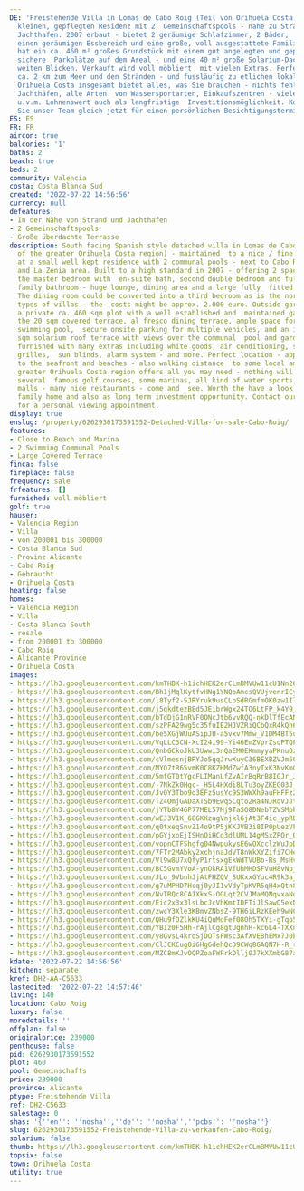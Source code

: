 ```yaml
---
DE: 'Freistehende Villa in Lomas de Cabo Roig (Teil von Orihuela Costa), in einer
  kleinen, gepflegten Residenz mit 2  Gemeinschaftspools - nahe zu Strand / Meer /
  Jachthafen. 2007 erbaut - bietet 2 geräumige Schlafzimmer, 2 Bäder,  grosses Wohnzimmer,
  einen geräumigen Essbereich und eine große, voll ausgestattete Familienküche. Der  Aussenbereich
  hat ein ca. 460 m² großes Grundstück mit einem gut angelegten und gepflegten Garten,
  sichere  Parkplätze auf dem Areal - und eine 40 m² große Solarium-Dachterrasse mit
  weiten Blicken. Verkauft wird voll möbliert  mit vielen Extras. Perfekte Lage -
  ca. 2 km zum Meer und den Stränden - und fussläufig zu etlichen lokalen  Einrichtungen.
  Orihuela Costa insgesamt bietet alles, was Sie brauchen - nichts fehlt: Golfplätze,
  Jachthäfen, alle Arten  von Wassersportarten, Einkaufszentren - viele nette Restaurants
  u.v.m. Lohnenswert auch als langfristige  Investitionsmöglichkeit. Kontaktieren
  Sie unser Team gleich jetzt für einen persönlichen Besichtigungstermin.'
ES: ES
FR: FR
aircon: true
balconies: '1'
baths: 2
beach: true
beds: 2
community: Valencia
costa: Costa Blanca Sud
created: '2022-07-22 14:56:56'
currency: null
defeatures:
- In der Nähe von Strand und Jachthafen
- 2 Gemeinschaftspools
- Große überdachte Terrasse
description: South facing Spanish style detached villa in Lomas de Cabo Roig (part
  of the greater Orihuela Costa region) - maintained  to a nice / fine standard, situated
  at a small well kept residence with 2 communal pools - next to Cabo Roig beach /  marina
  and La Zenia area. Built to a high standard in 2007 - offering 2 spacious bedrooms,
  the master bedroom with  en-suite bath, second double bedroom and fully equipped
  family bathroom - huge lounge, dining area and a large fully  fitted family kitchen.
  The dining room could be converted into a third bedroom as is the norm for these
  types of villas - the  costs might be approx. 2.000 euro. Outside garden space offers
  a private ca. 460 sqm plot with a well established and  maintained garden - also
  the 20 sqm covered terrace, al fresco dining terrace, ample space for a private
  swimming pool,  secure onsite parking for multiple vehicles, and an impressive 40
  sqm solarium roof terrace with views over the communal  pool and gardens. Sold fully
  furnished with many extras including white goods, air conditioning, security shutters,
  grilles,  sun blinds, alarm system - and more. Perfect location - approx. 2 kms
  to the seafront and beaches - also walking distance  to some local amenities. The
  greater Orihuela Costa region offers all you may need - nothing will be missed -
  several  famous golf courses, some marinas, all kind of water sports, some big shopping
  malls - many nice restaurants - come and  see. Worth the have a look for this nice
  family home and also as long term investment opportunity. Contact our team right  now
  for a personal viewing appointment.
display: true
enslug: /property/6262930173591552-Detached-Villa-for-sale-Cabo-Roig/
features:
- Close to Beach and Marina
- 2 Swimming Communal Pools
- Large Covered Terrace
finca: false
fireplace: false
frequency: sale
frfeatures: []
furnished: voll möbliert
golf: true
hauser:
- Valencia Region
- Villa
- von 200001 bis 300000
- Costa Blanca Sud
- Provinz Alicante
- Cabo Roig
- Gebraucht
- Orihuela Costa
heating: false
homes:
- Valencia Region
- Villa
- Costa Blanca South
- resale
- from 200001 to 300000
- Cabo Roig
- Alicante Province
- Orihuela Costa
images:
- https://lh3.googleusercontent.com/kmTHBK-h1ichHEK2erCLmBMVUw11cU1Nn26Sj80NMLLmTZzCUqUm4bOyHz5K82gBAJsvpzDWdZSd-XxhvHr48xrf7ZaINdARSw=w640-rj-e30-l100
- https://lh3.googleusercontent.com/Bh1jMqlKytfvHNg1YNQoAmcsQVUjvenrICyVRFo7ilYHY6reHkWAkfe0xaLSKqcEpMiarIdwf7UMbLJZazrfVTM6hxteMBVEDA=w640-rj-e30-l100
- https://lh3.googleusercontent.com/l8Tyf2-5JRYruk9usCLoSdRGmfmOK0zw1IlS4EV6qFr6lsE8VC3LpDxRUCAdloskVJeaTMu5INfVmPYTxfiNG_zN6BcqIp2_wA=w640-rj-e30-l100
- https://lh3.googleusercontent.com/j5qkdtezBEd5JEibrWgx24TO6LtFP_k4Y9_bYUe_DXsj514E9a_8UFJsiUecSqCNZwvLRJ0TGSVt2jXA0slhGsPaFHrDQNpk=w640-rj-e30-l100
- https://lh3.googleusercontent.com/bTdDjG1nRVF0ONcJtb6vvRQQ-nkDlTfEcANp8uQtwg7WmjQYVVkjuck7kPErQg8tcuDyHOG4Caxw2W4L4_99uNnyz75GiVuAdw=w640-rj-e30-l100
- https://lh3.googleusercontent.com/szPFA29wg5c35fuIE2HJVZRiQCbQxR4kQh6wwzK5whv96QMAbhqzr8yJr25zmFrUHVbaCarzS7pLzAkEemphv_aIt6qnqAL_tw=w640-rj-e30-l100
- https://lh3.googleusercontent.com/be5XGjWUuASipJU-a5vxv7Mmw_V1DM4BT5unOSLMRYR_n9GOBhPkI6qCrwXm4PzGXRXuiZ4geYOfcP-IVRruWqtHT5KxE_lp=w640-rj-e30-l100
- https://lh3.googleusercontent.com/VqLLC3CN-XcI24i99-Yi46EmZVprZsqPTQFs-742FLjk6--eLmEMT19UmtPHS8n7LVjyIqBHbLGdZ9NSe4WH9uf4YwPvRinQnQ=w640-rj-e30-l100
- https://lh3.googleusercontent.com/QnbGCkoJkU3Uwwi3nQaEMOEKmmyyaPKnuOzHItqayeiVZq2zNXd0kCjBVy0xDnNSvNCrJ7YcYUBzUyV0GgArdpjezmlQXEb2P7w=w640-rj-e30-l100
- https://lh3.googleusercontent.com/cVlmesnjBRYJo5qqJrwXuyC36BEXBZVJm50vDF-7-q5H_K5mnxuCqnOFbxLXsfAzKuL8BvSqfd9DMWQkR5cvYUvFJWaao01DjCw=w640-rj-e30-l100
- https://lh3.googleusercontent.com/MYQ7tR65vmK0C8KZHMdZwfA3nyTxK3NvKmQfhRQH7uUylrjD6BdPrA06Ss_kdzWCY2S6ke-VuauYlB6KfcUmICfjgTM__2t_aQ=w640-rj-e30-l100
- https://lh3.googleusercontent.com/5mfGT0tYgcFLIManLfZvAIrBqRrB8IGJr_JR2h72RgQV9OwmdVuGeOCs_SPBxMW8PFecqxkgW3cJrR1vXJxZoeDBkV_Cp9NR=w640-rj-e30-l100
- https://lh3.googleusercontent.com/-7NkZk0Hqc-_H5L4HXdi8LTu3oyZKEG03J_5w-8IRLd0WjRx9HxMhnz7pkByaFX_8eV8i9IaVzJkJqkUAx6YZ9Vl2kGtFDzj=w640-rj-e30-l100
- https://lh3.googleusercontent.com/Jv0Y3Tbo9q3EFz5usYc9S3WWXh9auFHFFz20JXWDpUNTKxQr9QtJozABzxQL74L7qI3uz_TdHzGnFNAmYFLlxRv0JPuUividKKI=w640-rj-e30-l100
- https://lh3.googleusercontent.com/TZ4OmjGADaXTSb9Ewq5Cqto2Ra4NJRqVJJtnhuSOJS8PfQJbNJE6gomE-wxuceOfVgNXEot3exKQOq6U2TAU3ZSYT1j2Z7sLxA=w640-rj-e30-l100
- https://lh3.googleusercontent.com/jYTb8Y46P77MEL57Mj9TaSO8DNebTZVSMph6-gx9B_7P4sjPIQg54kks5X0FKkCAn0Cr_irHa_fo5ttjzTOnXPImPEXViT3-wA=w640-rj-e30-l100
- https://lh3.googleusercontent.com/wEJ3V1K_68GKKzagVnjkl6jAt3F4ic_ypRBYgRsRSE_JcTDHssJQTFliSR3-R-3r9L5mALxYY3NBdoj1pEZvA_dI6eK8D9BlRQ=w640-rj-e30-l100
- https://lh3.googleusercontent.com/q0txeqSnvZ14o9tP5jKKJVB3i8IP0pUezVFfMQf0LbdRkEW6KqrNzWWS93Pdx8r9nvAvDWPcdTkJkps83cAdPUCiEP-AjHwrGg=w640-rj-e30-l100
- https://lh3.googleusercontent.com/pGYjxoEjISHnOiHCq3dlUML14gMSxZPOr_QzFgaRtCmj7WDxxu7p75li0oclZ-Qi3YFJ5adUXlLtA_4y8epDg9ldYtfknjEThA=w640-rj-e30-l100
- https://lh3.googleusercontent.com/vopnCTFShgfg04NwpukysE6wOXcclzWuJpDsGjLyPm5oC46os_NRqVwMXBLsxWSfgB0Ze1F49Lud3Xe6SEcbmq9BEF9dcl5_aw=w640-rj-e30-l100
- https://lh3.googleusercontent.com/7FTr2MAbky2xchjnaJdVT8nWkXYZifi7CHeV8jLsImkx8INtfo1hqy-8lRQVILUIYzsGNXZnmoR7g9Uum6B_U_gi8G7tGV3R6g=w640-rj-e30-l100
- https://lh3.googleusercontent.com/Vl9w8U7xQfyP1rtsxgEkWdTVUBb-Rs_MsHvfBKTMEcZvDvl2Rv83sl5LLocNxJFDTdK-roe9ii6QQ7kLCxOhXv_z252c5SBkMQ=w640-rj-e30-l100
- https://lh3.googleusercontent.com/BC5GvmYVoA-ynOkRA1VfUhMHDSFVuH8vNpj099AmWVX9rRxtWw2fK4YswDtrKmlu_cgNF94tD4PY2HiybqEAyzLeiLof2L2g=w640-rj-e30-l100
- https://lh3.googleusercontent.com/JLo_9VbnhJjAtFHZQV_SUKxxGYuc4R9k3ajXiFMGQiki0hc6hdkKh032TtmzO7UW4cQmgOxv0GOYPFtpCFIKlePgviVa4t63fQ=w640-rj-e30-l100
- https://lh3.googleusercontent.com/g7uMPHD7Hcqj0yJI1vVdyTpKVR5qH4xQtn8hJmEvVMY0E7TsATQS0gqIY8uaHvD5bfGkvyGgJcfabfjJj7c1i85slPk2TrAU=w640-rj-e30-l100
- https://lh3.googleusercontent.com/NvTRQc8CA1XkxS-OGLqt2CVJMaMQNqvxaNqIjYPcJ-NqQWmZcTFbykxtEb9B12xcGPyNwDpXZm5TNkuQSsMMSAHaodeZfddGTA=w640-rj-e30-l100
- https://lh3.googleusercontent.com/Eic2x3x3lsLbcJcVhKmtIDFTiJlSawQ5exNuDbLa-E3SyiAJcjCF2ts-f_l2Ol9h_xHeN2A9ZmbUaNog8qEOEqo_x0LyjC9db4s=w640-rj-e30-l100
- https://lh3.googleusercontent.com/zwcY3Xle3KBmvZNbsZ-9TH6iLRzKEeh9wNC3NkZChqQy9n3jQmxS9KNRhUFMOM21MuaawlOhQ8RErFCZenO88bS37NelMJqxWg=w640-rj-e30-l100
- https://lh3.googleusercontent.com/QHu9fDZlkKU4iQuMoFef08Oh5TXYi-gTqo5HIK7O1yVZwXlH1wTT0xLG0Hk960uj67ufZVxlPHnmQTqK6PFXsxIWeObjbJBskQ=w640-rj-e30-l100
- https://lh3.googleusercontent.com/YB1z0F5Hh-rAjlCg8gtUgnhH-kc6L4-TXXnMelUGjQycNoUC-6gZRiMP3rmtT2E80sRhqZmhv_I6i_cqDG-BPH1GO8xjQJ1e=w640-rj-e30-l100
- https://lh3.googleusercontent.com/y8GvsL4krqSjDOTsFWsc3AfXVE8hEMx7J0ba9JZI70a7QwI8taKwe0VxxRFjiYGMQBljb_rqurJRjSrttfE7FHY0vdmxcoZTJA=w640-rj-e30-l100
- https://lh3.googleusercontent.com/ClJCKCug0i6Hg6dehQcD9CWq8GAQN7H-R_rI-wfaBfSnXOExS-EnmYyAnWIGuYTPMiU9irEj413Qm53uYv3w4geRr_e03ukAjA=w640-rj-e30-l100
- https://lh3.googleusercontent.com/MZC8mKJvOQPZoaFWFrkDllj0J7kXXmbG87a0sc3y5JLSpNbIcWVIp731xCcIn6C24B4czaZcbtMWKEo-fXRgXN2y-4AkA6Ev6s0=w640-rj-e30-l100
kdate: '2022-07-22 14:56:56'
kitchen: separate
kref: DH2-AA-C5633
lastedited: '2022-07-22 14:57:46'
living: 140
location: Cabo Roig
luxury: false
moredetails: ''
offplan: false
originalprice: 239000
penthouse: false
pid: 6262930173591552
plot: 460
pool: Gemeinschafts
price: 239000
province: Alicante
ptype: Freistehende Villa
ref: DH2-C5633
salestage: 0
shas: '{''en'': ''nosha'',''de'': ''nosha'',''pcbs'': ''nosha''}'
slug: 6262930173591552-Freistehende-Villa-zu-verkaufen-Cabo-Roig/
solarium: false
thumb: https://lh3.googleusercontent.com/kmTHBK-h1ichHEK2erCLmBMVUw11cU1Nn26Sj80NMLLmTZzCUqUm4bOyHz5K82gBAJsvpzDWdZSd-XxhvHr48xrf7ZaINdARSw=w400-h240-n-rj-e30-l100
topsix: false
town: Orihuela Costa
utility: true
---
```


